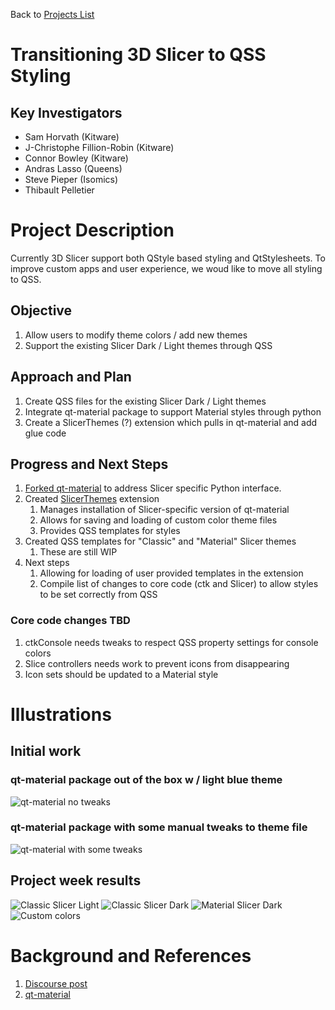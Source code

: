 Back to [Projects List](../../README.md#ProjectsList)

# Transitioning 3D Slicer to QSS Styling

## Key Investigators

- Sam Horvath (Kitware)
- J-Christophe Fillion-Robin (Kitware)
- Connor Bowley (Kitware)
- Andras Lasso (Queens)
- Steve Pieper (Isomics)
- Thibault Pelletier

# Project Description

<!-- Add a short paragraph describing the project. -->
Currently 3D Slicer support both QStyle based styling and QtStylesheets.  To improve  custom apps and user experience, we woud like to move all styling to QSS.

## Objective


<!-- Describe here WHAT you would like to achieve (what you will have as end result). -->

1. Allow users to modify theme colors / add new themes
1. Support the existing Slicer Dark / Light themes through QSS

## Approach and Plan

<!-- Describe here HOW you would like to achieve the objectives stated above. -->

1. Create QSS files for the existing Slicer Dark / Light themes
1. Integrate qt-material package to support Material styles through python
1. Create a SlicerThemes (?) extension which pulls in qt-material and add glue code

## Progress and Next Steps

<!-- Update this section as you make progress, describing of what you have ACTUALLY DONE. If there are specific steps that you could not complete then you can describe them here, too. -->

1. [Forked qt-material](https://github.com/sjh26/qt-material/tree/slicer-compat) to address Slicer specific Python interface.
1. Created [SlicerThemes](https://github.com/sjh26/SlicerThemes) extension
    1. Manages installation of Slicer-specific version of qt-material
    1. Allows for saving and loading of custom color theme files
    1. Provides QSS templates for styles
1. Created QSS templates for "Classic" and "Material" Slicer themes
    1. These are still WIP
1. Next steps
    1. Allowing for loading of user provided templates in the extension
    1. Compile list of changes to core code (ctk and Slicer) to allow styles to be set correctly from QSS

### Core code changes TBD
1. ctkConsole needs tweaks to respect QSS property settings for console colors
1. Slice controllers needs work to prevent icons from disappearing
1. Icon sets should be updated to a Material style


# Illustrations

<!-- Add pictures and links to videos that demonstrate what has been accomplished.
![Description of picture](Example2.jpg)
![Some more images](Example2.jpg)
-->

## Initial work

### qt-material package out of the box w / light blue theme
![qt-material no tweaks](qt-material-box.png)

### qt-material package with some manual tweaks to theme file
![qt-material with some tweaks](qt-mat-tweaks.png)

## Project week results

 ![Classic Slicer Light](light-classic.png)  ![Classic Slicer Dark](dark-classic.png)
 ![Material Slicer Dark](dark-new.png) ![Custom colors](custom-app.png)

# Background and References

<!-- If you developed any software, include link to the source code repository. If possible, also add links to sample data, and to any relevant publications. -->
1. [Discourse post](https://discourse.slicer.org/t/buttons-need-color/27181/11)
2. [qt-material](https://github.com/UN-GCPDS/qt-material)
